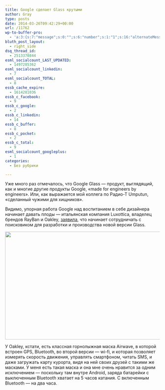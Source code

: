 ```yaml
---
title: Google сделает Glass крутыми
author: Gray
type: posts
date: 2014-03-26T09:42:29+00:00
url: /11762
wp-to-buffer-pro:
  - 'a:3:{s:7:"message";s:0:"";s:6:"number";s:1:"1";s:16:"alternateMessage";s:0:"";}'
bluth_post_layout:
  - right_side
dsq_thread_id:
  - 2513370844
esml_socialcount_LAST_UPDATED:
  - 1497285362
esml_socialcount_linkedin:
  - 7
esml_socialcount_TOTAL:
  - 8
essb_cache_expire:
  - 1614281036
essb_c_facebook:
  - 9
essb_c_google:
  - 2
essb_c_linkedin:
  - 14
essb_c_buffer:
  - 8
essb_c_pocket:
  - 2
essb_c_total:
  - 9
esml_socialcount_googleplus:
  - 1
categories:
  - Без рубрики

---
```








Уже много раз отмечалось, что Google Glass — продукт, выглядящий, как и многие другие продукты Google, &#171;made for engineers by engineers&#187;. Или, как выражается мой коллега по Радио-Т Umputun, &#171;сделанный чужими для хищников&#187;.

Видимо, упорная работа Google над воспитанием в себе дизайнера начинает давать плоды — итальянская компания Luxottica, владелец брендов RayBan и Oakley, [заявила][1], что начинает сотрудничать c поисковиком для разработки и производства новой версии Glass.

<img data-attachment-id="11763" data-permalink="https://blognot.co/11762/airwave_krfvr0" data-orig-file="https://i0.wp.com/blognot.co/wp-content/uploads/http://res.cloudinary.com/blognot/image/upload/v1395826915/airwave_krfvr0.jpg?fit=574%2C350&ssl=1" data-orig-size="574,350" data-comments-opened="1" data-image-meta="{&quot;aperture&quot;:&quot;0&quot;,&quot;credit&quot;:&quot;&quot;,&quot;camera&quot;:&quot;&quot;,&quot;caption&quot;:&quot;&quot;,&quot;created_timestamp&quot;:&quot;0&quot;,&quot;copyright&quot;:&quot;&quot;,&quot;focal_length&quot;:&quot;0&quot;,&quot;iso&quot;:&quot;0&quot;,&quot;shutter_speed&quot;:&quot;0&quot;,&quot;title&quot;:&quot;airwave_krfvr0&quot;}" data-image-title="airwave_krfvr0" data-image-description="" data-medium-file="https://i0.wp.com/blognot.co/wp-content/uploads/http://res.cloudinary.com/blognot/image/upload/v1395826915/airwave_krfvr0.jpg?fit=300%2C183&ssl=1" data-large-file="https://i0.wp.com/blognot.co/wp-content/uploads/http://res.cloudinary.com/blognot/image/upload/v1395826915/airwave_krfvr0.jpg?fit=574%2C350&ssl=1" class="aligncenter wp-image-11763" alt="" src="https://i1.wp.com/res.cloudinary.com/blognot/image/upload/v1395826915/airwave_krfvr0.jpg?resize=574%2C350&#038;ssl=1" width="574" height="350" data-recalc-dims="1" /> 

У Oakley, кстати, есть классная горнолыжная маска Airwave, в которой встроен GPS, Bluetooth, во второй версии — wi-fi, и которая позволяет измерять скорость движения, управлять смартфоном, читать SMS, и даже загружать карту курорта, видя на ней своих друзей с такими же масками. У меня есть такая маска и она мне очень нравится за одним исключением — поскольку там внутре Android, заряда батарейки с выключенным Bluetooth хватает на 5 часов катания. С включенным Bluetooth — на два часа.

 [1]: http://www.nbcnews.com/tech/gadgets/google-partners-ray-ban-oakley-new-glass-designs-n61031